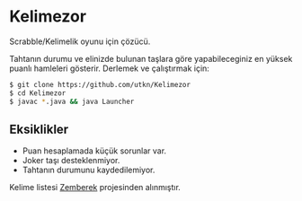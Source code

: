 # Kelimezor
Scrabble/Kelimelik oyunu için çözücü.

Tahtanın durumu ve elinizde bulunan taşlara göre yapabileceginiz en yüksek puanlı hamleleri gösterir.
Derlemek ve çalıştırmak için:
```bash
$ git clone https://github.com/utkn/Kelimezor
$ cd Kelimezor
$ javac *.java && java Launcher
```

## Eksiklikler
* Puan hesaplamada küçük sorunlar var.
* Joker taşı desteklenmiyor.
* Tahtanın durumunu kaydedilemiyor.

Kelime listesi [Zemberek](https://code.google.com/archive/p/zemberek/source) projesinden alınmıştır.
